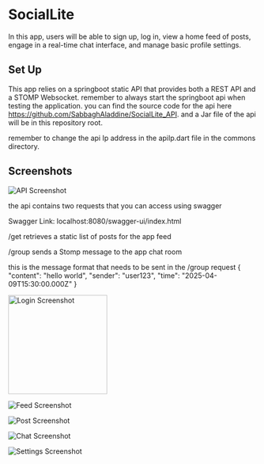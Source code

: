 
# SocialLite

In this app, users will be able to sign up, log in, view a home feed of posts, engage in a
real-time chat interface, and manage basic profile settings.


## Set Up

This app relies on a springboot static API that provides both a REST API and a STOMP Websocket.
remember to always start the springboot api when testing the application.
you can find the source code for the api here 
https://github.com/SabbaghAladdine/SocialLite_API.
and a Jar file of the api will be in this repository root.

remember to change the api Ip address in the apiIp.dart file in the commons directory.
## Screenshots

![API Screenshot](https://github.com/SabbaghAladdine/SociaLite/blob/main/ScreenShots/swagger.png)

the api contains two requests that you can access using swagger

Swagger Link: localhost:8080/swagger-ui/index.html

/get retrieves a static list of posts for the app feed

/group sends a Stomp message to the app chat room 

this is the message format that needs to be sent in the /group request 
{   "content": "hello world",   "sender": "user123",   "time": "2025-04-09T15:30:00.000Z" }

<img src="https://raw.githubusercontent.com/SabbaghAladdine/SociaLite/refs/heads/main/ScreenShots/feed.jpg" width="200" title="Login Screenshot" alt="Login Screenshot"/>

![Feed Screenshot](https://raw.githubusercontent.com/SabbaghAladdine/SociaLite/refs/heads/main/ScreenShots/feed.jpg)

![Post Screenshot](https://raw.githubusercontent.com/SabbaghAladdine/SociaLite/refs/heads/main/ScreenShots/Post.jpg)

![Chat Screenshot](https://raw.githubusercontent.com/SabbaghAladdine/SociaLite/refs/heads/main/ScreenShots/chatRoom.jpg)

![Settings Screenshot](https://raw.githubusercontent.com/SabbaghAladdine/SociaLite/refs/heads/main/ScreenShots/settings.jpg)